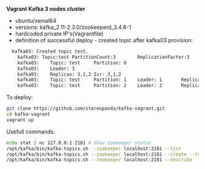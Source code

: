 **Vagrant Kafka 3 nodes cluster**  

- ubuntu/xenial64
- versions: kafka_2.11-2.3.0/zookeeperd_3.4.8-1
- hardcoded private IP's(Vagrantfile)
- definition of successful deploy - created topic after kafka03 provision:
```bash
  kafka03: Created topic test.
    kafka03: Topic:test PartitionCount:3        ReplicationFactor:3     Configs:
    kafka03:    Topic: test     Partition: 0
    kafka03:    Leader: 3
    kafka03:    Replicas: 3,1,2 Isr: 3,1,2
    kafka03:    Topic: test     Partition: 1    Leader: 1       Replicas: 1,2,3 Isr: 1,2,3
    kafka03:    Topic: test     Partition: 2    Leader: 2       Replicas: 2,3,1 Isr: 2,3,1
```
To deploy:
```bash
git clone https://github.com/stereopanda/kafka-vagrant.git
cd kafka-vagrant 
vagrant up

```

Usefull commands:
```bash
echo stat | nc 127.0.0.1 2181 # Show zookeeper status
/opt/kafka/bin/kafka-topics.sh --zookeeper localhost:2181 --list
/opt/kafka/bin/kafka-topics.sh --zookeeper localhost:2181 --create --topic test --partitions 3 --replication-factor 3
/opt/kafka/bin/kafka-topics.sh --zookeeper localhost:2181 --describe
```
